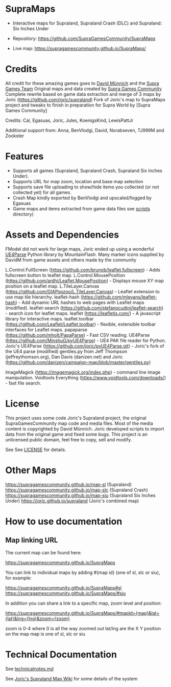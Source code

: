 # SupraMaps

* Interactive maps for Supraland, Supraland Crash (DLC) and Supraland: Six Inches Under

* Repository: https://github.com/SupraGamesCommunity/SupraMaps
* Live map: https://supragamescommunity.github.io/SupraMaps/

# Credits

All credit for these amazing games goes to [David Münnich](http://www.david-m.org) and the [Supra Games Team](https://store.steampowered.com/developer/SupraGames)
Original maps and data created by [Supra Games Community](https://github.com/supragamescommunity)
Complete rewrite based on game data extraction and merge of 3 maps by Joric (https://github.com/joric/supraland) 
Fork of Joric's map to SupraMaps project and tweaks to finish in preparation for Supra World by [Supra Games Community]

Credits:
   Cal, Egasuas, Joric, Jules, KoenigsKind, LewisPattJr

Additional support from: 
  Anna, BenVlodgi, David, Norabseven, TJ999M and Zookster 

# Features

* Supports all games (Supraland, Supraland Crash, Supraland Six Inches Under).
* Supports URL for map zoom, location and base map selection
* Supports save file uploading to show/hide items you collected (or not collected yet) for all games.
* Crash Map kindly exported by BenVlodgi and upscaled/fogged by Egasuas
* Game maps and items extracted from game data files see [scripts](https://github.com/SupraGamesCommunity/SupraMaps/tree/main/scripts) directory)

# Assets and Dependencies

FModel did not work for large maps, Joric ended up using a wonderful [UE4Parse](https://github.com/MinshuG/pyUE4Parse) Python library by MountainFlash.
Many marker icons supplied by DavidM from game assets and others made by the community 

L.Control.FullScreen (https://github.com/brunob/leaflet.fullscreen) - Adds fullscreen button to leaflet map.
L.Control.MousePosition (https://github.com/ardhi/Leaflet.MousePosition) - Displays mouse XY map position on a leaflet map.
L.TileLayer.Canvas (https://github.com/GIAPspzoo/L.TileLayer.Canvas) - Leaflet extension to use map tile hierarchy.
leaflet-hash (https://github.com/mlevans/leaflet-hash) - Add dynamic URL hashes to web pages with Leaflet maps (modified).
leaflet-search (https://github.com/stefanocudini/leaflet-search) - search icon for leaflet maps.
leaflet (https://leafletjs.com/) - A javascript library for interactive maps.
leaflet.toolbar (https://github.com/Leaflet/Leaflet.toolbar) -  flexible, extensible toolbar interfaces for Leaflet maps.
papaparse (https://github.com/mholt/PapaParse) - Fast CSV reading.
UE4Parse (https://github.com/MinshuG/pyUE4Parse) - UE4 PAK file reader for Python.
Joric's UE4Parse (https://github.com/joric/pyUE4Parse.git) - Joric's fork of the UE4 parse (modified)
gentiles.py from Jeff Thompson (jeffreythomson.org), Dan Davis (danizen.net) and Joric (https://github.com/danizen/campaign-map/blob/master/gentiles.py)

ImageMagick (https://imagemagick.org/index.php) - command line image manipulation.
Voidtools Everything (https://www.voidtools.com/downloads/) - fast file search.

# License

This project uses some code Joric's Supraland project, the original SupraGamesCommunity map code and media files. Most of the media content is copyrighted by David Münnich. Joric developed scripts to import data from the original game and fixed some bugs. This project is an unlicensed public domain, feel free to copy, sell and modify.

See See [LICENSE](https://github.com/SupraGamesCommunity/SupraMaps/blob/main/LICENSE) for details.

# Other Maps

https://supragamescommunity.github.io/map-sl (Supraland)
https://supragamescommunity.github.io/map-slc (Supraland Crash)
https://supragamescommunity.github.io/map-siu (Supraland Six Inches Under)
https://joric.github.io/supraland (Joric's combined map)

# How to use documentation

## Map linking URL

The current map can be found here:

https://supragamescommunity.github.io/SupraMaps

You can link to individual maps by adding #{map id} (one of sl, slc or siu), for example:

https://supragamescommunity.github.io/SupraMaps#sl
https://supragamescommunity.github.io/SupraMaps/#siu

In addition you can share a link to a specific map, zoom level and position:

https://supragamescommunity.github.io/SupraMaps/#mapId={map}&lat={lat}&lng={lng}&zoom={zoom}

zoom is 0-4 where 0 is all the way zoomed out
lat/lng are the X Y position on the map
map is one of sl, slc or siu


# Technical Documentation

See [technicalnotes.md](https://github.com/SupraGamesCommunity/SupraMaps/blob/main/doc/technicalnotes.md)

See [Joric's Supraland Map Wiki](https://github.com/joric/supraland/wiki) for some details of the system

